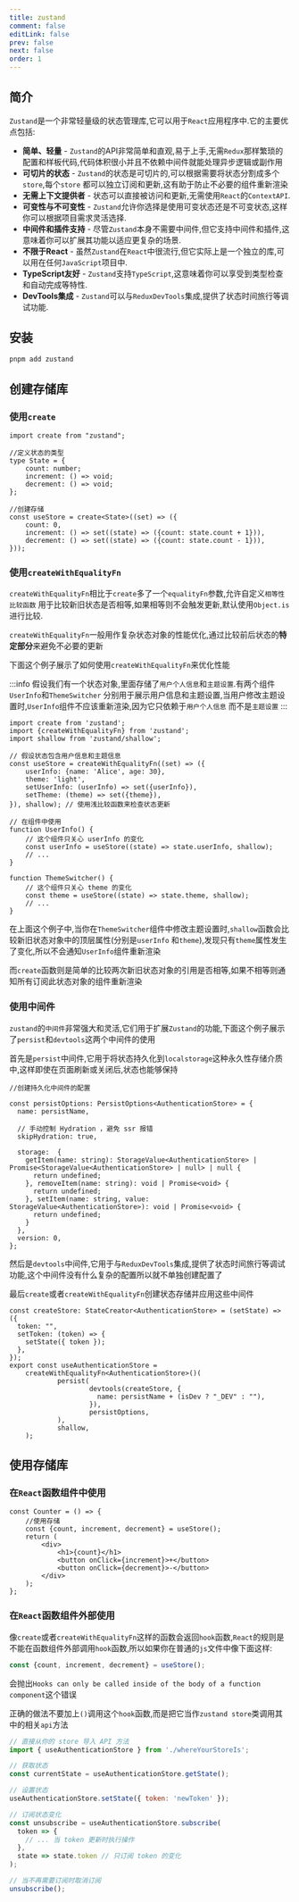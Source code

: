 ```yaml
---
title: zustand
comment: false
editLink: false
prev: false
next: false
order: 1
---
```


## 简介

`Zustand`是一个非常轻量级的状态管理库,它可以用于`React`应用程序中.它的主要优点包括:

* **简单、轻量** - `Zustand`的API非常简单和直观,易于上手,无需`Redux`那样繁琐的配置和样板代码,代码体积很小并且不依赖中间件就能处理异步逻辑或副作用
* **可切片的状态** - `Zustand`的状态是可切片的,可以根据需要将状态分割成多个`store`,每个`store`
  都可以独立订阅和更新,这有助于防止不必要的组件重新渲染
* **无需上下文提供者** - 状态可以直接被访问和更新,无需使用`React`的`ContextAPI`.
* **可变性与不可变性** - `Zustand`允许你选择是使用可变状态还是不可变状态,这样你可以根据项目需求灵活选择.
* **中间件和插件支持** - 尽管`Zustand`本身不需要中间件,但它支持中间件和插件,这意味着你可以扩展其功能以适应更复杂的场景.
* **不限于React** - 虽然`Zustand`在`React`中很流行,但它实际上是一个独立的库,可以用在任何`JavaScript`项目中.
* **TypeScript友好** - `Zustand`支持`TypeScript`,这意味着你可以享受到类型检查和自动完成等特性.
* **DevTools集成** - `Zustand`可以与`ReduxDevTools`集成,提供了状态时间旅行等调试功能.

## 安装

```bash
pnpm add zustand
```

## 创建存储库

### 使用`create`

```tsx
import create from "zustand";

//定义状态的类型
type State = {
    count: number;
    increment: () => void;
    decrement: () => void;
};

//创建存储
const useStore = create<State>((set) => ({
    count: 0,
    increment: () => set((state) => ({count: state.count + 1})),
    decrement: () => set((state) => ({count: state.count - 1})),
}));

```

### 使用`createWithEqualityFn`

`createWithEqualityFn`相比于`create`多了一个`equalityFn`参数,允许自定义`相等性比较函数`
用于比较新旧状态是否相等,如果相等则不会触发更新,默认使用`Object.is`进行比较.

`createWithEqualityFn`一般用作复杂状态对象的性能优化,通过比较前后状态的**特定部分**来避免不必要的更新

下面这个例子展示了如何使用`createWithEqualityFn`来优化性能

:::info
假设我们有一个状态对象,里面存储了`用户个人信息`和`主题设置`.有两个组件`UserInfo`和`ThemeSwitcher`
分别用于展示用户信息和主题设置,当用户修改主题设置时,`UserInfo`组件不应该重新渲染,因为它只依赖于`用户个人信息`
而不是`主题设置`
:::

```tsx
import create from 'zustand';
import {createWithEqualityFn} from 'zustand';
import shallow from 'zustand/shallow';

// 假设状态包含用户信息和主题信息
const useStore = createWithEqualityFn((set) => ({
    userInfo: {name: 'Alice', age: 30},
    theme: 'light',
    setUserInfo: (userInfo) => set({userInfo}),
    setTheme: (theme) => set({theme}),
}), shallow); // 使用浅比较函数来检查状态更新

// 在组件中使用
function UserInfo() {
    // 这个组件只关心 userInfo 的变化
    const userInfo = useStore((state) => state.userInfo, shallow);
    // ...
}

function ThemeSwitcher() {
    // 这个组件只关心 theme 的变化
    const theme = useStore((state) => state.theme, shallow);
    // ...
}
```

在上面这个例子中,当你在`ThemeSwitcher`组件中修改主题设置时,`shallow`函数会比较新旧状态对象中的顶层属性(分别是`userInfo`
和`theme`),发现只有`theme`属性发生了变化,所以不会通知`UserInfo`组件重新渲染

而`create`函数则是简单的比较两次新旧状态对象的引用是否相等,如果不相等则通知所有订阅此状态对象的组件重新渲染


### 使用中间件

`zustand`的`中间件`非常强大和灵活,它们用于扩展`Zustand`的功能,下面这个例子展示了`persist`和`devtools`这两个中间件的使用

首先是`persist`中间件,它用于将状态持久化到`localstorage`这种永久性存储介质中,这样即使在页面刷新或关闭后,状态也能够保持

```tsx
//创建持久化中间件的配置

const persistOptions: PersistOptions<AuthenticationStore> = {
  name: persistName,

  // 手动控制 Hydration ，避免 ssr 报错
  skipHydration: true,

  storage:  {
    getItem(name: string): StorageValue<AuthenticationStore> | Promise<StorageValue<AuthenticationStore> | null> | null {
      return undefined;
    }, removeItem(name: string): void | Promise<void> {
      return undefined;
    }, setItem(name: string, value: StorageValue<AuthenticationStore>): void | Promise<void> {
      return undefined;
    }
  },
  version: 0,
};
```

然后是`devtools`中间件,它用于与`ReduxDevTools`集成,提供了状态时间旅行等调试功能,这个中间件没有什么复杂的配置所以就不单独创建配置了

最后`create`或者`createWithEqualityFn`创建状态存储并应用这些中间件

```tsx
const createStore: StateCreator<AuthenticationStore> = (setState) => ({
  token: "",
  setToken: (token) => {
    setState({ token });
  },
});
export const useAuthenticationStore =
    createWithEqualityFn<AuthenticationStore>()(
            persist(
                    devtools(createStore, {
                      name: persistName + (isDev ? "_DEV" : ""),
                    }),
                    persistOptions,
            ),
            shallow,
    );
```

## 使用存储库

### 在`React`函数组件中使用

```tsx
const Counter = () => {
    //使用存储
    const {count, increment, decrement} = useStore();
    return (
        <div>
            <h1>{count}</h1>
            <button onClick={increment}>+</button>
            <button onClick={decrement}>-</button>
        </div>
    );
};
```

### 在`React`函数组件外部使用

像`create`或者`createWithEqualityFn`这样的函数会返回`hook`函数,`React`的规则是不能在函数组件外部调用`hook`函数,所以如果你在普通的`js`文件中像下面这样:

```ts
const {count, increment, decrement} = useStore();
```
会抛出`Hooks can only be called inside of the body of a function component`这个错误

正确的做法不要加上`()`调用这个`hook`函数,而是把它当作`zustand store`类调用其中的相关`api`方法

```js
// 直接从你的 store 导入 API 方法
import { useAuthenticationStore } from './whereYourStoreIs';

// 获取状态
const currentState = useAuthenticationStore.getState();

// 设置状态
useAuthenticationStore.setState({ token: 'newToken' });

// 订阅状态变化
const unsubscribe = useAuthenticationStore.subscribe(
  token => {
    // ... 当 token 更新时执行操作
  },
  state => state.token // 只订阅 token 的变化
);

// 当不再需要订阅时取消订阅
unsubscribe();
```
